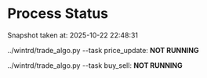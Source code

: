 # Process Status

Snapshot taken at: 2025-10-22 22:48:31

../wintrd/trade_algo.py --task price_update: **NOT RUNNING**

../wintrd/trade_algo.py --task buy_sell: **NOT RUNNING**

